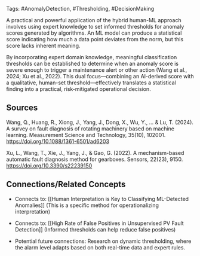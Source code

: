 Tags: #AnomalyDetection, #Thresholding, #DecisionMaking

A practical and powerful application of the hybrid human-ML approach involves using expert knowledge to set informed thresholds for anomaly scores generated by algorithms. 
An ML model can produce a statistical score indicating how much a data point deviates from the norm, but this score lacks inherent meaning.

By incorporating expert domain knowledge, meaningful classification thresholds can be established to determine when an anomaly score is severe enough to trigger a maintenance alert or other action (Wang et al., 2024; Xu et al., 2022). 
This dual focus—combining an AI-derived score with a qualitative, human-set threshold—effectively translates a statistical finding into a practical, risk-mitigated operational decision.

## Sources

Wang, Q., Huang, R., Xiong, J., Yang, J., Dong, X., Wu, Y., … & Lu, T. (2024). A survey on fault diagnosis of rotating machinery based on machine learning. Measurement Science and Technology, 35(10), 102001. https://doi.org/10.1088/1361-6501/ad6203

Xu, L., Wang, T., Xie, J., Yang, J., & Gao, G. (2022). A mechanism-based automatic fault diagnosis method for gearboxes. Sensors, 22(23), 9150. https://doi.org/10.3390/s22239150

## Connections/Related Concepts

- Connects to: [[Human Interpretation is Key to Classifying ML-Detected Anomalies]] (This is a specific method for operationalizing interpretation)
    
- Connects to: [[High Rate of False Positives in Unsupervised PV Fault Detection]] (Informed thresholds can help reduce false positives)
    
- Potential future connections: Research on dynamic thresholding, where the alarm level adapts based on both real-time data and expert rules.